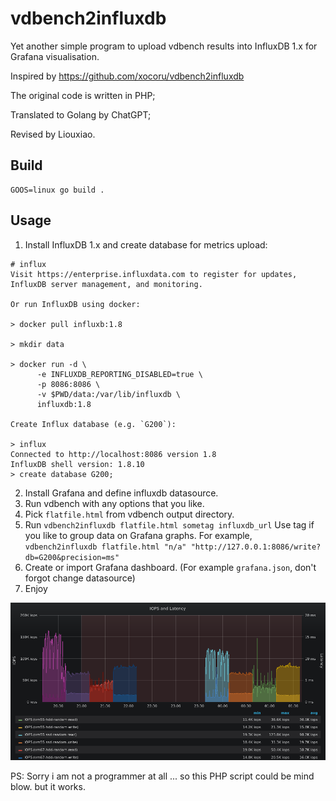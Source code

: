 # vdbench2influxdb

Yet another simple program to upload vdbench results into InfluxDB 1.x for Grafana visualisation.

Inspired by https://github.com/xocoru/vdbench2influxdb

The original code is written in PHP;

Translated to Golang by ChatGPT;

Revised by Liouxiao.

## Build

```
GOOS=linux go build .
```

## Usage

1. Install InfluxDB 1.x and create database for metrics upload:
```
# influx 
Visit https://enterprise.influxdata.com to register for updates, InfluxDB server management, and monitoring.

Or run InfluxDB using docker:

> docker pull influxb:1.8

> mkdir data

> docker run -d \
      -e INFLUXDB_REPORTING_DISABLED=true \
      -p 8086:8086 \
      -v $PWD/data:/var/lib/influxdb \
      influxdb:1.8 

Create Influx database (e.g. `G200`):

> influx
Connected to http://localhost:8086 version 1.8
InfluxDB shell version: 1.8.10
> create database G200;
``` 
2. Install Grafana and define influxdb datasource. 
3. Run vdbench with any options that you like. 
4. Pick ```flatfile.html``` from vdbench output directory.
5. Run ```vdbench2influxdb flatfile.html sometag influxdb_url```  Use tag if you like to group data on Grafana graphs. For example, ```vdbench2influxdb flatfile.html "n/a" "http://127.0.0.1:8086/write?db=G200&precision=ms"```
6. Create or import Grafana dashboard. (For example ```grafana.json```, don't forgot change datasource)
7. Enjoy

![Grafana Demo Screen](https://raw.githubusercontent.com/xocoru/vdbench2influxdb/master/grafana-demo-graph.png)

PS: Sorry i am not a programmer at all ... so this PHP script could be mind blow. but it works. 
